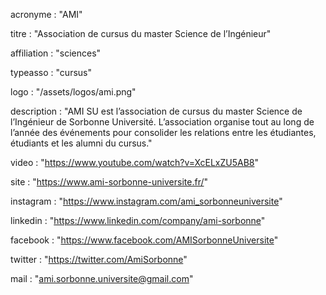 acronyme : "AMI"

titre : "Association de cursus du master Science de l’Ingénieur"

affiliation : "sciences"

typeasso : "cursus"

logo : "/assets/logos/ami.png"

description : "AMI SU est l’association de cursus du master Science de l’Ingénieur de Sorbonne Université. L’association organise tout au long de l’année des événements pour consolider les relations entre les étudiantes, étudiants et les alumni du cursus."

video : "https://www.youtube.com/watch?v=XcELxZU5AB8"

site : "https://www.ami-sorbonne-universite.fr/"

instagram : "https://www.instagram.com/ami_sorbonneuniversite"

linkedin : "https://www.linkedin.com/company/ami-sorbonne"

facebook : "https://www.facebook.com/AMISorbonneUniversite"

twitter : "https://twitter.com/AmiSorbonne"

mail : "ami.sorbonne.universite@gmail.com"